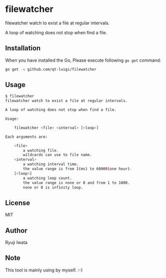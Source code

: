 # filewatcher

filewatcher watch to exist a file at regular intervals.

A loop of watching does not stop when find a file.

## Installation

When you have installed the Go, Please execute following `go get` command:

```sh
go get -u github.com/qt-luigi/filewatcher
```

## Usage

```sh
$ filewatcher 
filewatcher watch to exist a file at regular intervals.

A loop of watching does not stop when find a file.

Usage:

	filewatcher <file> <interval> [<loop>]

Each arguments are:

	<file>
		a watching file.
		wildcards can use to file name.
	<interval>
		a watching interval time.
		the value range is from 1(ms) to 60000(one hour).
	[<loop>]
		a watching loop count.
		the value range is none or 0 and from 1 to 1000.
		none or 0 is infinity loop.
```

## License

MIT

## Author

Ryuji Iwata

## Note

This tool is mainly using by myself. :-)

